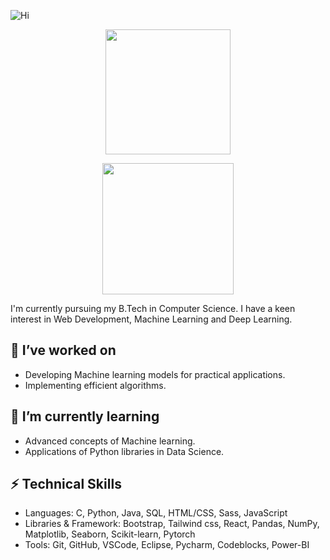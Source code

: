 ![Hi](https://readme-typing-svg.demolab.com/?lines=Hi+there,+I'm+Vaishnavi+⋆˚࿔+&center=true&size=30&width=1000px&height=65)

<p align="center">
<a href="https://github.com/Vaitae/">
  <img height=200 align="center" src="https://github-readme-stats.vercel.app/api?username=Vaitae&show_icons=true&theme=tokyonight" />
</a>
</p>
<p align="center">
<a href="https://github.com/Vaitae/">
  <img height=210 align="center" src="https://github-readme-stats.vercel.app/api/top-langs?username=Vaitae&layout=compact&theme=tokyonight&langs_count=6&card_width=320" />
</a>
</p>

<p>I'm currently pursuing my B.Tech in Computer Science. I have a keen interest in Web Development, Machine Learning and Deep Learning.</p>

## 🔭 I’ve worked on
- Developing Machine learning models for practical applications.
- Implementing efficient algorithms.

## 🌱 I’m currently learning 
- Advanced concepts of Machine learning.
- Applications of Python libraries in Data Science.

## ⚡ Technical Skills
- Languages: C, Python, Java, SQL, HTML/CSS, Sass, JavaScript
- Libraries & Framework: Bootstrap, Tailwind css, React, Pandas, NumPy, Matplotlib, Seaborn, Scikit-learn, Pytorch
- Tools: Git, GitHub, VSCode, Eclipse, Pycharm, Codeblocks, Power-BI

